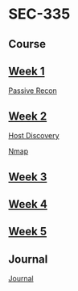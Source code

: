 # SEC-335

## Course

## [Week 1](https://github.com/Michael-Pinelli/SEC-335/wiki/Week-1)
[Passive Recon](https://github.com/Michael-Pinelli/SEC-335/blob/main/Passive%20Recon.docx)

## [Week 2](https://github.com/Michael-Pinelli/SEC-335/wiki/Week-2)
[Host Discovery](https://github.com/Michael-Pinelli/SEC-335/wiki/Host-Discovery)

[Nmap](https://github.com/Michael-Pinelli/SEC-335/wiki/Nmap)

## [Week 3](https://github.com/Michael-Pinelli/SEC-335/wiki/Week-3)

## [Week 4](https://github.com/Michael-Pinelli/SEC-335/wiki/Week-4)

## [Week 5](https://github.com/Michael-Pinelli/SEC-335/wiki/Week-5)

## Journal
[Journal](https://github.com/Michael-Pinelli/SEC-335/wiki)
